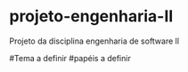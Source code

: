 # projeto-engenharia-II
Projeto da disciplina engenharia de software ll 

#Tema a definir
#papéis a definir

